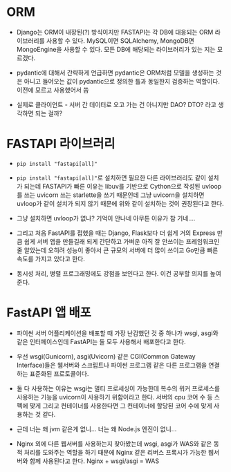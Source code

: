 # ORM

- Django는 ORM이 내장된(?) 방식이지만 FASTAPI는 각 DB에 대응되는 ORM 라이브러리를 사용할 수 있다. MySQL이면 SQLAlchemy, MongoDB면 MongoEngine을 사용할 수 있다. 모든 DB에 해당되는 라이브러리가 있는 지는 모르겠다.

- pydantic에 대해서 간략하게 언급하면 pydantic은 ORM처럼 모델을 생성하는 것은 아니고 들어오는 값이 pydantic으로 정의한 틀과 동일한지 검증하는 역할이다. 이전에 모르고 사용했어서 씀

- 실제로 클라이언트 - 서버 간 데이터로 오고 가는 건 아니지만 DAO? DTO? 라고 생각하면 되는 걸까?

# FASTAPI 라이브러리

- `pip install "fastapi[all]"`

- `pip install "fastapi[all]"`로 설치하면 필요한 다른 라이브러리도 같이 설치가 되는데 FASTAPI가 빠른 이유는 libuv를 기반으로 Cython으로 작성된 uvloop를 쓰는 uvicorn 쓰는 starlette을 쓰기 때문인데 그냥 uvicorn을 설치하면 uvloop가 같이 설치가 되지 않기 때문에 위와 같이 설치하는 것이 권장된다고 한다.

- 그냥 설치하면 uvloop가 없나? 기억이 안나네 아무튼 이유가 참 기네....

- 그리고 처음 FastAPI를 접했을 때는 Django, Flask보다 더 쉽게 거의 Express 만큼 쉽게 서버 앱을 만들길래 되게 간단하고 가벼운 아직 잘 안쓰이는 프레임워크인줄 알았는데 오히려 성능이 좋아서 큰 규모의 서버에 더 많이 쓰이고 Go만큼 빠른 속도를 가지고 있다고 한다.

- 동시성 처리, 병렬 프로그래밍에도 강점을 보인다고 한다. 이건 공부할 의지를 높여준다.

# FastAPI 앱 배포

- 파이썬 서버 어플리케이션을 배포할 때 가장 난감했던 것 중 하나가 wsgi, asgi와 같은 인터페이스인데 FastAPI는 둘 모두 사용해서 배포한다고 한다.

- 우선 wsgi(Gunicorn), asgi(Uvicorn) 같은 CGI(Common Gateway Interface)들은 웹서버와 스크립트나 파이썬 프로그램 같은 다른 프로그램을 연결하는 표준화된 프로토콜이다.

- 둘 다 사용하는 이유는 wsgi는 멀티 프로세싱이 가능한데 복수의 워커 프로세스를 사용하는 기능을 uvicorn이 사용하기 위함이라고 한다. 서버의 cpu 코어 수 등 스펙에 맞게 그리고 컨테이너를 사용한다면 그 컨테이너에 할당된 코어 수에 맞게 사용하는 것 같다.

- 근데 너는 왜 jvm 같은게 없니... 너는 왜 Node.js 엔진이 없니...

- Nginx 외에 다른 웹서버를 사용하는지 찾아봤는데 wsgi, asgi가 WAS와 같은 동적 처리를 도와주는 역할을 하기 때문에 Nginx 같은 리버스 프록시가 가능한 웹서버와 함께 사용된다고 한다. Nginx + wsgi/asgi = WAS

